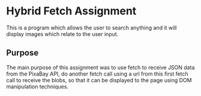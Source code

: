 # Hybrid Fetch Assignment

This is a program which allows the user to search anything and it will display images which relate to the user input.

## Purpose
The main purpose of this assignment was to use fetch to receive JSON data from the PixaBay API, do another fetch call using a url from this first fetch call to receive the blobs, so that it can be displayed to the page using DOM manipulation techniques.
